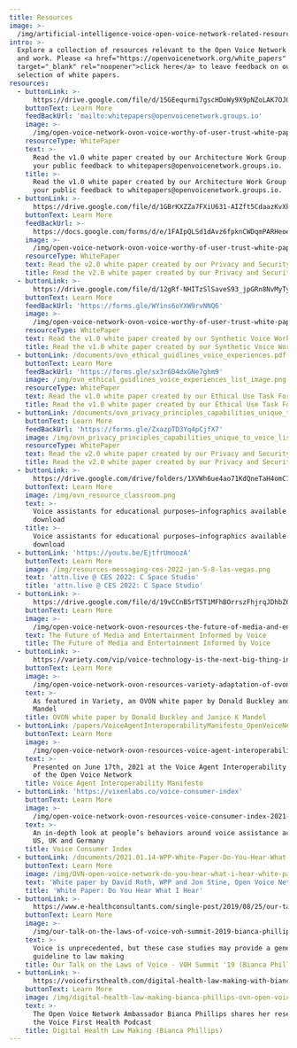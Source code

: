 ```yaml
---
title: Resources
image: >-
  /img/artificial-intelligence-voice-open-voice-network-related-resources_optimized.jpg
intro: >-
  Explore a collection of resources relevant to the Open Voice Network's mission
  and work. Please <a href="https://openvoicenetwork.org/white_papers"
  target="_blank" rel="noopener">click here</a> to leave feedback on our
  selection of white papers.
resources:
  - buttonLink: >-
      https://drive.google.com/file/d/15GEequrmi7gscHDoWy9X9pNZoLAK7OJ0/view?usp=sharing
    buttonText: Learn More
    feedBackUrl: 'mailto:whitepapers@openvoicenetwork.groups.io'
    image: >-
      /img/open-voice-network-ovon-voice-worthy-of-user-trust-white-papers-interoperability-of-conversational-assistants-v1-white-paper-graphic.png
    resourceType: WhitePaper
    text: >-
      Read the v1.0 white paper created by our Architecture Work Group and email
      your public feedback to whitepapers@openvoicenetwork.groups.io.
    title: >-
      Read the v1.0 white paper created by our Architecture Work Group and email
      your public feedback to whitepapers@openvoicenetwork.groups.io.
  - buttonLink: >-
      https://drive.google.com/file/d/1GBrKXZZa7FXiU631-AIZft5CdaazKvXk/view?usp=sharing
    buttonText: Learn More
    feedBackUrl: >-
      https://docs.google.com/forms/d/e/1FAIpQLSd1dAvz6fpknCWDqmPARHeoenxCktAKfUjxU7-97T0u3j1KHw/viewform?usp=sf_link
    image: >-
      /img/open-voice-network-ovon-voice-worthy-of-user-trust-white-papers-data-security-specific-to-voice-v2-white-paper-graphic.png
    resourceType: WhitePaper
    text: Read the v2.0 white paper created by our Privacy and Security Work Group
    title: Read the v2.0 white paper created by our Privacy and Security Work Group
  - buttonLink: >-
      https://drive.google.com/file/d/12gRf-NHITzSlSaveS93_jpGRn8NvMyTy/view?usp=sharing
    buttonText: Learn More
    feedBackUrl: 'https://forms.gle/WYins6oYXW9rvNNQ6'
    image: >-
      /img/open-voice-network-ovon-voice-worthy-of-user-trust-white-papers-synthetic-voice-for-content-owners-and-creators-v1.png
    resourceType: WhitePaper
    text: Read the v1.0 white paper created by our Synthetic Voice Work Group
    title: Read the v1.0 white paper created by our Synthetic Voice Work Group
  - buttonLink: /documents/ovn_ethical_guidlines_voice_experiences.pdf
    buttonText: Learn More
    feedBackUrl: 'https://forms.gle/sx3r6D4dxGNe7ghm9'
    image: /img/ovn_ethical_guidlines_voice_experiences_list_image.png
    resourceType: WhitePaper
    text: Read the v1.0 white paper created by our Ethical Use Task Force Community
    title: Read the v1.0 white paper created by our Ethical Use Task Force Community
  - buttonLink: /documents/ovn_privacy_principles_capabilities_unique_to_voice.pdf
    buttonText: Learn More
    feedBackUrl: 'https://forms.gle/ZxazpTD3Yq4pCjfX7'
    image: /img/ovn_privacy_principles_capabilities_unique_to_voice_list_image.png
    resourceType: WhitePaper
    text: Read the v2.0 white paper created by our Privacy and Security Work Group
    title: Read the v2.0 white paper created by our Privacy and Security Work Group
  - buttonLink: >-
      https://drive.google.com/drive/folders/1XVWh6ue4ao71KdQneTaH4omC7MRUle06?usp=sharing
    buttonText: Learn More
    image: /img/ovn_resource_classroom.png
    text: >-
      Voice assistants for educational purposes—infographics available for
      download
    title: >-
      Voice assistants for educational purposes—infographics available for
      download
  - buttonLink: 'https://youtu.be/EjtfrUmoozA'
    buttonText: Learn More
    image: /img/resources-messaging-ces-2022-jan-5-8-las-vegas.png
    text: 'attn.live @ CES 2022: C Space Studio'
    title: 'attn.live @ CES 2022: C Space Studio'
  - buttonLink: >-
      https://drive.google.com/file/d/19vCCnB5rT5T1MFhBOrrszFhjrqJDhbZ6/view?usp=sharing
    buttonText: Learn More
    image: >-
      /img/open-voice-network-ovon-resources-the-future-of-media-and-entertainment-informed-by-voice-by-donald-buckley-and-janice-k-mandel.png
    text: The Future of Media and Entertainment Informed by Voice
    title: The Future of Media and Entertainment Informed by Voice
  - buttonLink: >-
      https://variety.com/vip/voice-technology-is-the-next-big-thing-in-media-and-entertainment-1235031704/
    buttonText: Learn More
    image: >-
      /img/open-voice-network-ovon-resources-variety-adaptation-of-ovon-media-and-entertainment-white-paper.png
    text: >-
      As featured in Variety, an OVON white paper by Donald Buckley and Janice K
      Mandel
    title: OVON white paper by Donald Buckley and Janice K Mandel
  - buttonLink: /papers/VoiceAgentInteroperabilityManifesto_OpenVoiceNetwork.pdf
    buttonText: Learn More
    image: >-
      /img/open-voice-network-ovon-resources-voice-agent-interoperability-manifesto-voice-for-everyone.png
    text: >-
      Presented on June 17th, 2021 at the Voice Agent Interoperability Workshop
      of the Open Voice Network
    title: Voice Agent Interoperability Manifesto
  - buttonLink: 'https://vixenlabs.co/voice-consumer-index'
    buttonText: Learn More
    image: >-
      /img/open-voice-network-ovon-resources-voice-consumer-index-2021-vixen-labs-research.png
    text: >-
      An in-depth look at people’s behaviors around voice assistance across the
      US, UK and Germany
    title: Voice Consumer Index
  - buttonLink: /documents/2021.01.14-WPP-White-Paper-Do-You-Hear-What-I-Hear.pdf
    buttonText: Learn More
    image: /img/OVN-open-voice-network-do-you-hear-what-i-hear-white-paper.png
    text: 'White paper by David Roth, WPP and Jon Stine, Open Voice Network'
    title: 'White Paper: Do You Hear What I Hear'
  - buttonLink: >-
      https://www.e-healthconsultants.com/single-post/2019/08/25/our-talk-on-the-laws-of-voice-at-the-voh-summit-a-recap
    buttonText: Learn More
    image: >-
      /img/our-talk-on-the-laws-of-voice-voh-summit-2019-bianca-phillips-ovn-open-voice-network.png
    text: >-
      Voice is unprecedented, but these case studies may provide a general
      guideline to law making
    title: Our Talk on the Laws of Voice - VOH Summit '19 (Bianca Phillips)
  - buttonLink: >-
      https://voicefirsthealth.com/digital-health-law-making-with-bianca-phillips-2/
    buttonText: Learn More
    image: /img/digital-health-law-making-bianca-phillips-ovn-open-voice-network.png
    text: >-
      The Open Voice Network Ambassador Bianca Phillips shares her research on
      the Voice First Health Podcast
    title: Digital Health Law Making (Bianca Phillips)
---
```


